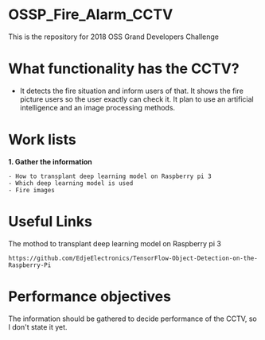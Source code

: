 # OSSP_Fire_Alarm_CCTV
This is the repository for 2018 OSS Grand Developers Challenge

# What functionality has the CCTV?
- It detects the fire situation and inform users of that. It shows the fire picture users so the user exactly can check it. It plan to use an artificial intelligence and an image processing methods.

# Work lists
<b>1. Gather the information</b>

    - How to transplant deep learning model on Raspberry pi 3
    - Which deep learning model is used
    - Fire images

# Useful Links
The mothod to transplant deep learning model on Raspberry pi 3

    https://github.com/EdjeElectronics/TensorFlow-Object-Detection-on-the-Raspberry-Pi

# Performance objectives
The information should be gathered to decide performance of the CCTV, so I don't state it yet.
